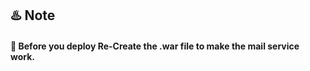 <h2>♨️ Note</h2>
<h4>📧 Before you deploy Re-Create the .war file to make the mail service work.</h4>

